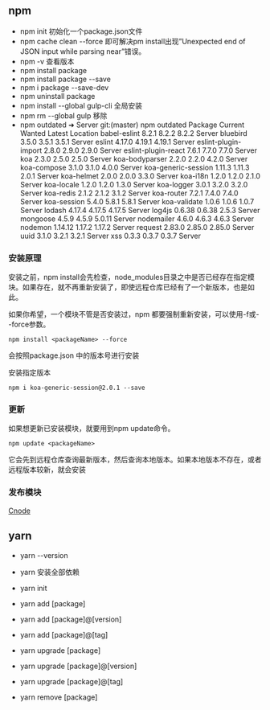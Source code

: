 ## npm
* npm init 初始化一个package.json文件
* npm cache clean --force 即可解决pm install出现”Unexpected end of JSON input while parsing near”错误。
* npm -v 查看版本
* npm install package
* npm install package --save
* npm i package --save-dev
* npm uninstall package
* npm install --global gulp-cli 全局安装
* npm rm --global gulp 移除
* npm outdated
➜  Server git:(master) npm outdated
Package               Current  Wanted  Latest  Location
babel-eslint            8.2.1   8.2.2   8.2.2  Server
bluebird                3.5.0   3.5.1   3.5.1  Server
eslint                 4.17.0  4.19.1  4.19.1  Server
eslint-plugin-import    2.8.0   2.9.0   2.9.0  Server
eslint-plugin-react     7.6.1   7.7.0   7.7.0  Server
koa                     2.3.0   2.5.0   2.5.0  Server
koa-bodyparser          2.2.0   2.2.0   4.2.0  Server
koa-compose             3.1.0   3.1.0   4.0.0  Server
koa-generic-session    1.11.3  1.11.3   2.0.1  Server
koa-helmet              2.0.0   2.0.0   3.3.0  Server
koa-i18n                1.2.0   1.2.0   2.1.0  Server
koa-locale              1.2.0   1.2.0   1.3.0  Server
koa-logger              3.0.1   3.2.0   3.2.0  Server
koa-redis               2.1.2   2.1.2   3.1.2  Server
koa-router              7.2.1   7.4.0   7.4.0  Server
koa-session             5.4.0   5.8.1   5.8.1  Server
koa-validate            1.0.6   1.0.6   1.0.7  Server
lodash                 4.17.4  4.17.5  4.17.5  Server
log4js                 0.6.38  0.6.38   2.5.3  Server
mongoose                4.5.9   4.5.9  5.0.11  Server
nodemailer              4.6.0   4.6.3   4.6.3  Server
nodemon               1.14.12  1.17.2  1.17.2  Server
request                2.83.0  2.85.0  2.85.0  Server
uuid                    3.1.0   3.2.1   3.2.1  Server
xss                     0.3.3   0.3.7   0.3.7  Server



### 安装原理

安装之前，npm install会先检查，node_modules目录之中是否已经存在指定模块。如果存在，就不再重新安装了，即使远程仓库已经有了一个新版本，也是如此。

如果你希望，一个模块不管是否安装过，npm 都要强制重新安装，可以使用-f或--force参数。
```
npm install <packageName> --force
```
会按照package.json 中的版本号进行安装

安装指定版本
```
npm i koa-generic-session@2.0.1 --save
```

### 更新
如果想更新已安装模块，就要用到npm update命令。
```
npm update <packageName>
```
它会先到远程仓库查询最新版本，然后查询本地版本。如果本地版本不存在，或者远程版本较新，就会安装

### 发布模块
[Cnode](https://cnodejs.org/topic/5364dcde31a870830700b847)


## yarn
* yarn --version
* yarn 安装全部依赖
* yarn init
* yarn add [package]
* yarn add [package]@[version]
* yarn add [package]@[tag]

* yarn upgrade [package]
* yarn upgrade [package]@[version]
* yarn upgrade [package]@[tag]
* yarn remove [package]